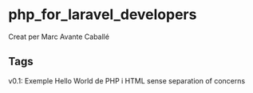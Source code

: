 # php_for_laravel_developers

Creat per Marc Avante Caballé

## Tags

v0.1: Exemple Hello World de PHP i HTML sense separation of concerns
